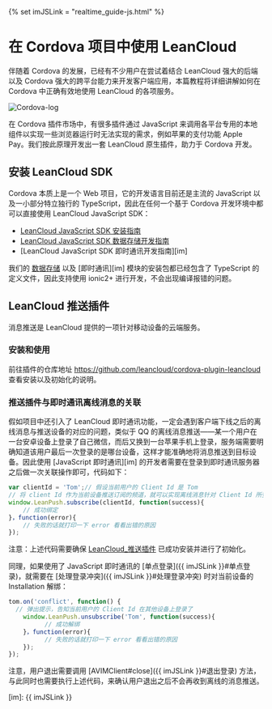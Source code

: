 {% set imJSLink = "realtime_guide-js.html" %}
# 在 Cordova 项目中使用 LeanCloud

伴随着 Cordova 的发展，已经有不少用户在尝试着结合 LeanCloud 强大的后端以及 Cordova 强大的跨平台能力来开发客户端应用，本篇教程将详细讲解如何在 Cordova 中正确有效地使用 LeanCloud 的各项服务。

![Cordova-log](https://cordova.apache.org/static/img/cordova_bot.png)

在 Cordova 插件市场中，有很多插件通过 JavaScript 来调用各平台专用的本地组件以实现一些浏览器运行时无法实现的需求，例如苹果的支付功能 Apple Pay。我们按此原理开发出一套 LeanCloud 原生插件，助力于 Cordova 开发。

## 安装 LeanCloud SDK

Cordova 本质上是一个 Web 项目，它的开发语言目前还是主流的 JavaScript 以及一小部分特立独行的 TypeScript，因此在任何一个基于 Cordova 开发环境中都可以直接使用 LeanCloud JavaScript SDK：

- [LeanCloud JavaScript SDK 安装指南](sdk_setup-js.html)
- [LeanCloud JavaScript SDK 数据存储开发指南][storage]
- [LeanCloud JavaScript SDK 即时通讯开发指南][im]

我们的 [数据存储][storage] 以及 [即时通讯][im] 模块的安装包都已经包含了 TypeScript 的定义文件，因此支持使用 ionic2+ 进行开发，不会出现编译报错的问题。

## LeanCloud 推送插件
消息推送是 LeanCloud 提供的一项针对移动设备的云端服务。

### 安装和使用
前往插件的仓库地址 <https://github.com/leancloud/cordova-plugin-leancloud> 查看安装以及初始化的说明。


### 推送插件与即时通讯离线消息的关联
假如项目中还引入了 LeanCloud 即时通讯功能，一定会遇到客户端下线之后的离线消息与推送设备的对应的问题，类似于 QQ 的离线消息推送——某一个用户在一台安卓设备上登录了自己微信，而后又换到一台苹果手机上登录，服务端需要明确知道该用户最后一次登录的是哪台设备，这样才能准确地将消息推送到目标设备。因此使用 [JavaScript 即时通讯][im] 的开发者需要在登录到即时通讯服务器之后做一次关联操作即可，代码如下：


```js
var clientId = 'Tom';// 假设当前用户的 Client Id 是 Tom
// 将 client Id 作为当前设备推送订阅的频道，就可以实现离线消息针对 Client Id 所登录的设备做关联
window.LeanPush.subscribe(clientId, function(success){
    // 成功绑定
}，function(error){
    // 失败的话就打印一下 error 看看出错的原因
}); 
```

注意：上述代码需要确保 [LeanCloud_推送插件](#LeanCloud_推送插件) 已成功安装并进行了初始化。

同理，如果使用了 JavaScript 即时通讯的 [单点登录]({{ imJSLink }}#单点登录)，就需要在 [处理登录冲突]({{ imJSLink }}#处理登录冲突) 时对当前设备的 Installation 解绑：

```js
tom.on('conflict', function() {
  // 弹出提示，告知当前用户的 Client Id 在其他设备上登录了
    window.LeanPush.unsubscribe('Tom', function(success){
          // 成功解绑
    }，function(error){
          // 失败的话就打印一下 error 看看出错的原因
    }); 
});
```

注意，用户退出需要调用 [AVIMClient#close]({{ imJSLink }}#退出登录) 方法，与此同时也需要执行上述代码，来确认用户退出之后不会再收到离线的消息推送。

[storage]: leanstorage_guide-js.html
[im]: {{ imJSLink }}
